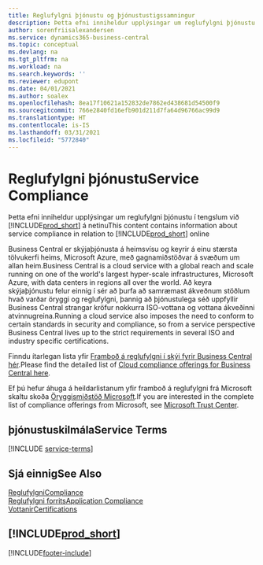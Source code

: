 ```yaml
---
title: Reglufylgni þjónustu og þjónustustigssamningur
description: Þetta efni inniheldur upplýsingar um reglufylgni þjónustu í tengslum við Business Central Online.
author: sorenfriisalexandersen
ms.service: dynamics365-business-central
ms.topic: conceptual
ms.devlang: na
ms.tgt_pltfrm: na
ms.workload: na
ms.search.keywords: ''
ms.reviewer: edupont
ms.date: 04/01/2021
ms.author: soalex
ms.openlocfilehash: 8ea17f10621a152832de7862ed438681d54500f9
ms.sourcegitcommit: 766e2840fd16efb901d211d7fa64d96766ac99d9
ms.translationtype: HT
ms.contentlocale: is-IS
ms.lasthandoff: 03/31/2021
ms.locfileid: "5772840"
---
```

# <a name="service-compliance"></a><span data-ttu-id="84bb9-103">Reglufylgni þjónustu</span><span class="sxs-lookup"><span data-stu-id="84bb9-103">Service Compliance</span></span>

<span data-ttu-id="84bb9-104">Þetta efni inniheldur upplýsingar um reglufylgni þjónustu í tengslum við [!INCLUDE[prod_short](../includes/prod_short.md)] á netinu</span><span class="sxs-lookup"><span data-stu-id="84bb9-104">This content contains information about service compliance in relation to [!INCLUDE[prod_short](../includes/prod_short.md)] online</span></span>  

<span data-ttu-id="84bb9-105">Business Central er skýjaþjónusta á heimsvísu og keyrir á einu stærsta tölvukerfi heims, Microsoft Azure, með gagnamiðstöðvar á svæðum um allan heim.</span><span class="sxs-lookup"><span data-stu-id="84bb9-105">Business Central is a cloud service with a global reach and scale running on one of the world's largest hyper-scale infrastructures, Microsoft Azure, with data centers in regions all over the world.</span></span> <span data-ttu-id="84bb9-106">Að keyra skýjaþjónustu felur einnig í sér að þurfa að samræmast ákveðnum stöðlum hvað varðar öryggi og reglufylgni, þannig að þjónustulega séð uppfyllir Business Central strangar kröfur nokkurra ISO-vottana og vottana ákveðinni atvinnugreina.</span><span class="sxs-lookup"><span data-stu-id="84bb9-106">Running a cloud service also imposes the need to conform to certain standards in security and compliance, so from a service perspective Business Central lives up to the strict requirements in several ISO and industry specific certifications.</span></span>

<span data-ttu-id="84bb9-107">Finndu ítarlegan lista yfir [Framboð á reglufylgni í skýi fyrir Business Central hér](https://aka.ms/d365-compliance-list).</span><span class="sxs-lookup"><span data-stu-id="84bb9-107">Please find the detailed list of [Cloud compliance offerings for Business Central here](https://aka.ms/d365-compliance-list).</span></span>

<span data-ttu-id="84bb9-108">Ef þú hefur áhuga á heildarlistanum yfir framboð á reglufylgni frá Microsoft skaltu skoða [Öryggismiðstöð Microsoft](https://www.microsoft.com/trustcenter/compliance/complianceofferings).</span><span class="sxs-lookup"><span data-stu-id="84bb9-108">If you are interested in the complete list of compliance offerings from Microsoft, see [Microsoft Trust Center](https://www.microsoft.com/trustcenter/compliance/complianceofferings).</span></span>

## <a name="service-terms"></a><span data-ttu-id="84bb9-109">þjónustuskilmála</span><span class="sxs-lookup"><span data-stu-id="84bb9-109">Service Terms</span></span>

[!INCLUDE [service-terms](../includes/service-terms.md)]

## <a name="see-also"></a><span data-ttu-id="84bb9-110">Sjá einnig</span><span class="sxs-lookup"><span data-stu-id="84bb9-110">See Also</span></span>

[<span data-ttu-id="84bb9-111">Reglufylgni</span><span class="sxs-lookup"><span data-stu-id="84bb9-111">Compliance</span></span>](compliance-overview.md)  
[<span data-ttu-id="84bb9-112">Reglufylgni forrits</span><span class="sxs-lookup"><span data-stu-id="84bb9-112">Application Compliance</span></span>](compliance-application-compliance.md)  
[<span data-ttu-id="84bb9-113">Vottanir</span><span class="sxs-lookup"><span data-stu-id="84bb9-113">Certifications</span></span>](compliance-certifications.md)  

## [!INCLUDE[prod_short](../includes/free_trial_md.md)]  


[!INCLUDE[footer-include](../includes/footer-banner.md)]